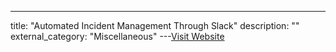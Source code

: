 ---
title: "Automated Incident Management Through Slack"
description: ""
external_category: "Miscellaneous"
---[Visit Website](https://medium.com/airbnb-engineering/incident-management-ae863dc5d47f)

